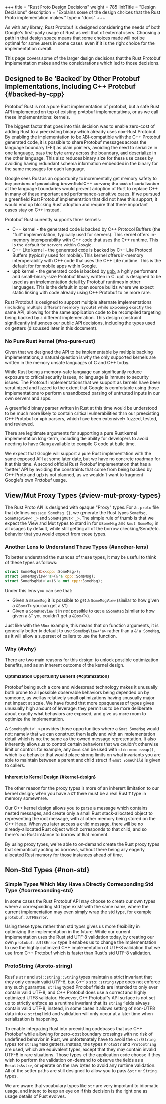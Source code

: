 +++
title = "Rust Proto Design Decisions"
weight = 785
linkTitle = "Design Decisions"
description = "Explains some of the design choices that the Rust Proto implementation makes."
type = "docs"
+++

As with any library, Rust Protobuf is designed considering the needs of both
Google's first-party usage of Rust as well that of external users. Choosing a
path in that design space means that some choices made will not be optimal for
some users in some cases, even if it is the right choice for the implementation
overall.

This page covers some of the larger design decisions that the Rust Protobuf
implementation makes and the considerations which led to those decisions.

## Designed to Be ‘Backed’ by Other Protobuf Implementations, Including C++ Protobuf {#backed-by-cpp}

Protobuf Rust is not a pure Rust implementation of protobuf, but a safe Rust API
implemented on top of existing protobuf implementations, or as we call these
implementations: kernels.

The biggest factor that goes into this decision was to enable zero-cost of
adding Rust to a preexisting binary which already uses non-Rust Protobuf. By
enabling the implementation to be ABI-compatible with the C++ Protobuf generated
code, it is possible to share Protobuf messages across the language boundary
(FFI) as plain pointers, avoiding the need to serialize in one language, pass
the byte array across the boundary, and deserialize in the other language. This
also reduces binary size for these use cases by avoiding having redundant schema
information embedded in the binary for the same messages for each language.

Google sees Rust as an opportunity to incrementally get memory safety to key
portions of preexisting brownfield C++ servers; the cost of serialization at the
language boundaries would prevent adoption of Rust to replace C++ in many of
these important and performance-sensitive cases. If we pursued a greenfield Rust
Protobuf implementation that did not have this support, it would end up blocking
Rust adoption and require that these important cases stay on C++ instead.

Protobuf Rust currently supports three kernels:

*   C++ kernel - the generated code is backed by C++ Protocol Buffers (the
    "full" implementation, typically used for servers). This kernel offers
    in-memory interoperability with C++ code that uses the C++ runtime. This is
    the default for servers within Google.
*   C++ Lite kernel - the generated code is backed by C++ Lite Protocol Buffers
    (typically used for mobile). This kernel offers in-memory interoperability
    with C++ code that uses the C++ Lite runtime. This is the default for
    for mobile apps within Google.
*   upb kernel - the generated code is backed by
    [upb](https://github.com/protocolbuffers/protobuf/tree/main/upb),
    a highly performant and small-binary-size Protobuf library written in C. upb
    is designed to be used as an implementation detail by Protobuf runtimes in
    other languages. This is the default in open source builds where we expect
    static linking with code already using C++ Protobuf to be more rare.

Rust Protobuf is designed to support multiple alternate implementations
(including multiple different memory layouts) while exposing exactly the same
API, allowing for the same application code to be recompiled targeting being
backed by a different implementation. This design constraint significantly
influences our public API decisions, including the types used on getters
(discussed later in this document).

### No Pure Rust Kernel {#no-pure-rust}

Given that we designed the API to be implementable by multiple backing
implementations, a natural question is why the only supported kernels are
written in the memory unsafe languages of C and C++ today.

While Rust being a memory-safe language can significantly reduce exposure to
critical security issues, no language is immune to security issues. The Protobuf
implementations that we support as kernels have been scrutinized and fuzzed to
the extent that Google is comfortable using those implementations to perform
unsandboxed parsing of untrusted inputs in our own servers and apps.

A greenfield binary parser written in Rust at this time would be understood to
be much more likely to contain critical vulnerabilities than our preexisting C++
Protobuf or upb parsers, which have been extensively fuzzed, tested, and
reviewed.

There are legitimate arguments for supporting a pure Rust kernel implementation
long-term, including the ability for developers to avoid needing to have Clang
available to compile C code at build time.

We expect that Google will support a pure Rust implementation with the same
exposed API at some later date, but we have no concrete roadmap for it at this
time. A second official Rust Protobuf implementation that has a 'better' API by
avoiding the constraints that come from being backed by C++ Proto and upb is not
planned, as we wouldn't want to fragment Google's own Protobuf usage.

## View/Mut Proxy Types {#view-mut-proxy-types}

The Rust Proto API is designed with opaque "Proxy" types. For a `.proto` file
that defines `message SomeMsg {}`, we generate the Rust types `SomeMsg`,
`SomeMsgView<'_>` and `SomeMsgMut<'_>`. The simple rule of thumb is that we
expect the View and Mut types to stand in for `&SomeMsg` and `&mut SomeMsg` in
all usages by default, while still getting all of the borrow checking/Send/etc.
behavior that you would expect from those types.

### Another Lens to Understand These Types {#another-lens}

To better understand the nuances of these types, it may be useful to think of
these types as follows:

```rust
struct SomeMsg(Box<cpp::SomeMsg>);
struct SomeMsgView<'a>(&'a cpp::SomeMsg);
struct SomeMsgMut<'a>(&'a mut cpp::SomeMsg);
```

Under this lens you can see that:

-   Given a `&SomeMsg` it is possible to get a `SomeMsgView` (similar to how
    given a `&Box<T>` you can get a `&T`)
-   Given a `SomeMsgView` it in *not* possible to get a `&SomeMsg` (similar to
    how given a `&T` you couldn't get a `&Box<T>`).

Just like with the `&Box` example, this means that on function arguments, it is
generally better to default to use `SomeMsgView<'a>` rather than a `&'a
SomeMsg`, as it will allow a superset of callers to use the function.

### Why {#why}

There are two main reasons for this design: to unlock possible optimization
benefits, and as an inherent outcome of the kernel design.

#### Optimization Opportunity Benefit {#optimization}

Protobuf being such a core and widespread technology makes it unusually both
prone to all possible observable behaviors being depended on by someone, as well
as relatively small optimizations having unusually major net impact at scale. We
have found that more opaqueness of types gives unusually high amount of
leverage: they permit us to be more deliberate about exactly what behaviors are
exposed, and give us more room to optimize the implementation.

A `SomeMsgMut<'_>` provides those opportunities where a `&mut SomeMsg` would
not: namely that we can construct them lazily and with an implementation detail
which is not the same as the owned message representation. It also inherently
allows us to control certain behaviors that we couldn't otherwise limit or
control: for example, any `&mut` can be used with `std::mem::swap()`, which is a
behavior that would place strong limits on what invariants you are able to
maintain between a parent and child struct if `&mut SomeChild` is given to
callers.

#### Inherent to Kernel Design {#kernel-design}

The other reason for the proxy types is more of an inherent limitation to our
kernel design; when you have a `&T` there must be a real Rust `T` type in memory
somewhere.

Our C++ kernel design allows you to parse a message which contains nested
messages, and create only a small Rust stack-allocated object to representing
the root message, with all other memory being stored on the C++ Heap. When you
later access a child message, there will be no already-allocated Rust object
which corresponds to that child, and so there's no Rust instance to borrow at
that moment.

By using proxy types, we're able to on-demand create the Rust proxy types that
semantically acting as borrows, without there being any eagerly allocated Rust
memory for those instances ahead of time.

## Non-Std Types {#non-std}

### Simple Types Which May Have a Directly Corresponding Std Type {#corresponding-std}

In some cases the Rust Protobuf API may choose to create our own types where a
corresponding std type exists with the same name, where the current
implementation may even simply wrap the std type, for example
`protobuf::UTF8Error`.

Using these types rather than std types gives us more flexibility in optimizing
the implementation in the future. While our current implementation uses the Rust
std UTF-8 validation today, by creating our own `protobuf::Utf8Error` type it
enables us to change the implementation to use the highly optimized C++
implementation of UTF-8 validation that we use from C++ Protobuf which is faster
than Rust's std UTF-8 validation.

### ProtoString {#proto-string}

Rust's `str` and `std::string::String` types maintain a strict invariant that
they only contain valid UTF-8, but C++'s `std::string` type does not enforce any
such guarantee. `string` typed Protobuf fields are intended to only ever contain
valid UTF-8, and C++ Protobuf does use a correct and highly optimized UTF8
validator. However, C++ Protobuf's API surface is not set up to strictly enforce
as a runtime invariant that its `string` fields always contain valid UTF-8,
instead, in some cases it allows setting of non-UTF8 data into a `string` field
and validation will only occur at a later time when serialization is happening.

To enable integrating Rust into preexisting codebases that use C++ Protobuf
while allowing for zero-cost boundary crossings with no risk of undefined
behavior in Rust, we unfortunately have to avoid the `str`/`String` types for
`string` field getters. Instead, the types `ProtoStr` and `ProtoString` are
used, which are equivalent types, except that they may contain invalid UTF-8 in
rare situations. Those types let the application code choose if they wish to
perform the validation on-demand to observe the fields as a `Result<&str>`, or
operate on the raw bytes to avoid any runtime validation. All of the setter
paths are still designed to allow you to pass `&str` or `String` types.

We are aware that vocabulary types like `str` are very important to idiomatic
usage, and intend to keep an eye on if this decision is the right one as usage
details of Rust evolves.
